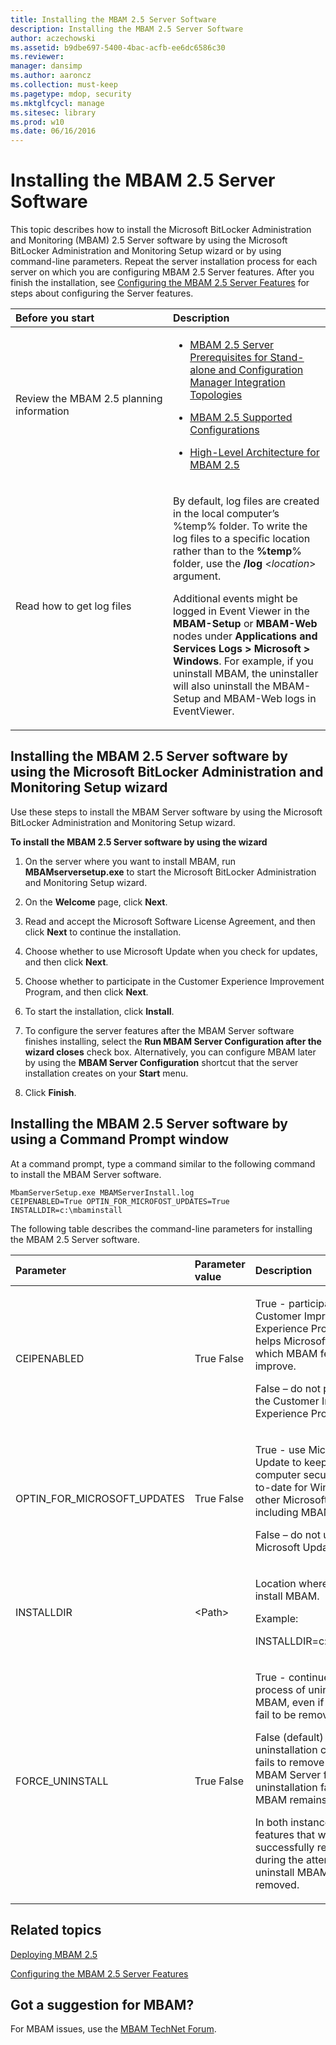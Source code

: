 ```yaml
---
title: Installing the MBAM 2.5 Server Software
description: Installing the MBAM 2.5 Server Software
author: aczechowski
ms.assetid: b9dbe697-5400-4bac-acfb-ee6dc6586c30
ms.reviewer: 
manager: dansimp
ms.author: aaroncz
ms.collection: must-keep
ms.pagetype: mdop, security
ms.mktglfcycl: manage
ms.sitesec: library
ms.prod: w10
ms.date: 06/16/2016
---
```



# Installing the MBAM 2.5 Server Software


This topic describes how to install the Microsoft BitLocker Administration and Monitoring (MBAM) 2.5 Server software by using the Microsoft BitLocker Administration and Monitoring Setup wizard or by using command-line parameters. Repeat the server installation process for each server on which you are configuring MBAM 2.5 Server features. After you finish the installation, see [Configuring the MBAM 2.5 Server Features](configuring-the-mbam-25-server-features.md) for steps about configuring the Server features.

<table>
<colgroup>
<col width="50%" />
<col width="50%" />
</colgroup>
<thead>
<tr class="header">
<th align="left">Before you start</th>
<th align="left">Description</th>
</tr>
</thead>
<tbody>
<tr class="odd">
<td align="left"><p>Review the MBAM 2.5 planning information</p></td>
<td align="left"><ul>
<li><p><a href="mbam-25-server-prerequisites-for-stand-alone-and-configuration-manager-integration-topologies.md" data-raw-source="[MBAM 2.5 Server Prerequisites for Stand-alone and Configuration Manager Integration Topologies](mbam-25-server-prerequisites-for-stand-alone-and-configuration-manager-integration-topologies.md)">MBAM 2.5 Server Prerequisites for Stand-alone and Configuration Manager Integration Topologies</a></p></li>
<li><p><a href="mbam-25-supported-configurations.md" data-raw-source="[MBAM 2.5 Supported Configurations](mbam-25-supported-configurations.md)">MBAM 2.5 Supported Configurations</a></p></li>
<li><p><a href="high-level-architecture-for-mbam-25.md" data-raw-source="[High-Level Architecture for MBAM 2.5](high-level-architecture-for-mbam-25.md)">High-Level Architecture for MBAM 2.5</a></p></li>
</ul></td>
</tr>
<tr class="even">
<td align="left"><p>Read how to get log files</p></td>
<td align="left"><p>By default, log files are created in the local computer’s %temp% folder. To write the log files to a specific location rather than to the <strong>%temp</strong>% folder, use the <strong>/log</strong> &lt;<em>location</em>&gt; argument.</p>
<p>Additional events might be logged in Event Viewer in the <strong>MBAM-Setup</strong> or <strong>MBAM-Web</strong> nodes under <strong>Applications and Services Logs &gt; Microsoft &gt; Windows</strong>. For example, if you uninstall MBAM, the uninstaller will also uninstall the MBAM-Setup and MBAM-Web logs in EventViewer.</p></td>
</tr>
</tbody>
</table>

 

## Installing the MBAM 2.5 Server software by using the Microsoft BitLocker Administration and Monitoring Setup wizard


Use these steps to install the MBAM Server software by using the Microsoft BitLocker Administration and Monitoring Setup wizard.

**To install the MBAM 2.5 Server software by using the wizard**

1.  On the server where you want to install MBAM, run **MBAMserversetup.exe** to start the Microsoft BitLocker Administration and Monitoring Setup wizard.

2.  On the **Welcome** page, click **Next**.

3.  Read and accept the Microsoft Software License Agreement, and then click **Next** to continue the installation.

4.  Choose whether to use Microsoft Update when you check for updates, and then click **Next**.

5.  Choose whether to participate in the Customer Experience Improvement Program, and then click **Next**.

6.  To start the installation, click **Install**.

7.  To configure the server features after the MBAM Server software finishes installing, select the **Run MBAM Server Configuration after the wizard closes** check box. Alternatively, you can configure MBAM later by using the **MBAM Server Configuration** shortcut that the server installation creates on your **Start** menu.

8.  Click **Finish**.

## Installing the MBAM 2.5 Server software by using a Command Prompt window


At a command prompt, type a command similar to the following command to install the MBAM Server software.

``` syntax
MbamServerSetup.exe MBAMServerInstall.log
CEIPENABLED=True OPTIN_FOR_MICROFOST_UPDATES=True INSTALLDIR=c:\mbaminstall
```

The following table describes the command-line parameters for installing the MBAM 2.5 Server software.

<table>
<colgroup>
<col width="33%" />
<col width="33%" />
<col width="33%" />
</colgroup>
<thead>
<tr class="header">
<th align="left">Parameter</th>
<th align="left">Parameter value</th>
<th align="left">Description</th>
</tr>
</thead>
<tbody>
<tr class="odd">
<td align="left"><p>CEIPENABLED</p></td>
<td align="left"><p>True False</p></td>
<td align="left"><p>True - participate in the Customer Improvement Experience Program, which helps Microsoft identify which MBAM features to improve.</p>
<p>False – do not participate in the Customer Improvement Experience Program.</p></td>
</tr>
<tr class="even">
<td align="left"><p>OPTIN_FOR_MICROSOFT_UPDATES</p></td>
<td align="left"><p>True False</p></td>
<td align="left"><p>True - use Microsoft Update to keep your computer secure and up-to-date for Windows and other Microsoft products, including MBAM.</p>
<p>False – do not use Microsoft Update</p></td>
</tr>
<tr class="odd">
<td align="left"><p>INSTALLDIR</p></td>
<td align="left"><p>&lt;Path&gt;</p></td>
<td align="left"><p>Location where you want to install MBAM.</p>
<p>Example:</p>
<p>INSTALLDIR=c:\mbaminstall</p></td>
</tr>
<tr class="even">
<td align="left"><p>FORCE_UNINSTALL</p></td>
<td align="left"><p>True False</p></td>
<td align="left"><p>True - continue the process of uninstalling MBAM, even if any features fail to be removed.</p>
<p>False (default) if the uninstallation custom action fails to remove an added MBAM Server feature, the uninstallation fails, and MBAM remains installed.</p>
<p>In both instances, any features that were successfully removed during the attempt to uninstall MBAM stay removed.</p></td>
</tr>
</tbody>
</table>

 



## Related topics


[Deploying MBAM 2.5](deploying-mbam-25.md)

[Configuring the MBAM 2.5 Server Features](configuring-the-mbam-25-server-features.md)

 

## Got a suggestion for MBAM?

For MBAM issues, use the [MBAM TechNet Forum](https://social.technet.microsoft.com/Forums/home?forum=mdopmbam). 






